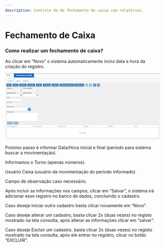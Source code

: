 ```yaml
---
description: Controle de de fechamento de caixa com relatórios.
---
```


# Fechamento de Caixa

### **Como realizar um fechamento de caixa?**

Ao clicar em “Novo” o sistema automaticamente inclui data e hora da criação do registro.

![](../../../.gitbook/assets/cadfechamentocaixa.png)

Próximo passo é informar Data/Hora inicial e final (período para sistema buscar a movimentação).

Informamos o Turno (apenas números).

Usuário Caixa (usuário da movimentação do período informado).

Campo de observação caso necessário.

Após incluir as informações nos campos, clicar em “Salvar”, o sistema irá adicionar esse registro no banco de dados, concluindo o cadastro.

Caso deseje iniciar outro cadastro basta clicar novamente em “Novo”.

Caso deseje alterar um cadastro, basta clicar 2x (duas vezes) no registo mostrado na tela consulta, após alterar as informações clicar em “salvar”.

Caso deseje Excluir um cadastro, basta clicar 2x (duas vezes) no registo mostrado na tela consulta, após ele entrar no registro, clicar no botão “EXCLUIR”.
